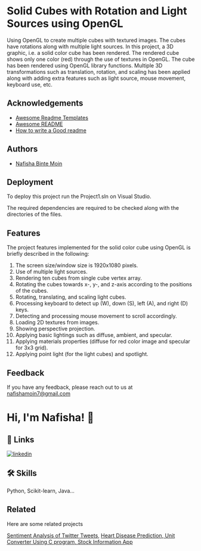 
# Solid Cubes with Rotation and Light Sources using OpenGL

Using OpenGL to create multiple cubes with textured images. The cubes have rotations along with multiple light sources.
In this project, a 3D graphic, i.e. a solid color cube has been rendered. The 
rendered cube shows only one color (red) through the use of textures in OpenGL. The cube has 
been rendered using OpenGL library functions. Multiple 3D transformations such as translation, 
rotation, and scaling has been applied along with adding extra features such as light source, mouse 
movement, keyboard use, etc.


## Acknowledgements

 - [Awesome Readme Templates](https://awesomeopensource.com/project/elangosundar/awesome-README-templates)
 - [Awesome README](https://github.com/matiassingers/awesome-readme)
 - [How to write a Good readme](https://bulldogjob.com/news/449-how-to-write-a-good-readme-for-your-github-project)


## Authors

- [Nafisha Binte Moin](https://github.com/Nafisha-del)


## Deployment

To deploy this project run the Project1.sln on Visual Studio.

The required dependencies are required to be checked along with the directories of the files.


## Features

The project features implemented for the solid color cube using OpenGL is briefly 
described in the following:
1. The screen size/window size is 1920x1080 pixels.
2. Use of multiple light sources.
3. Rendering ten cubes from single cube vertex array.
4. Rotating the cubes towards x-, y-, and z-axis according to the positions of the cubes.
5. Rotating, translating, and scaling light cubes. 
6. Processing keyboard to detect up (W), down (S), left (A), and right (D) keys.
7. Detecting and processing mouse movement to scroll accordingly. 
8. Loading 2D textures from images.
9. Showing perspective projection.
10. Applying basic lightings such as diffuse, ambient, and specular.
11. Applying materials properties (diffuse for red color image and specular for 3x3 grid).
12. Applying point light (for the light cubes) and spotlight.


## Feedback

If you have any feedback, please reach out to us at nafishamoin7@gmail.com


# Hi, I'm Nafisha! 👋


## 🔗 Links

[![linkedin](https://img.shields.io/badge/linkedin-0A66C2?style=for-the-badge&logo=linkedin&logoColor=white)](https://www.linkedin.com/in/nafisha-moin/)



## 🛠 Skills
Python, Scikit-learn, Java...


## Related

Here are some related projects

[Sentiment Analysis of Twitter Tweets,](https://github.com/Nafisha-del/Sentiment-Analysis-of-Twitter-Tweets-using-Machine-Learning-algorithms)
[Heart Disease Prediction, ](https://github.com/Nafisha-del/Heart-Disease-Prediction)
[Unit Converter Using C program, ](https://github.com/Nafisha-del/Unit-Converter-using-C-program)
[Stock Information App](https://github.com/moin-miley/Stock-Prediction-Project)

